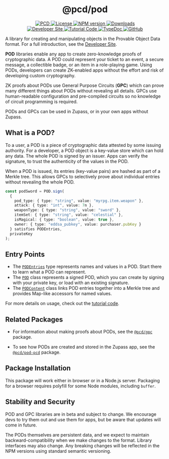 <p align="center">
    <h1 align="center">
        @pcd/pod
    </h1>
</p>

<p align="center">
    <a href="https://github.com/proofcarryingdata">
        <img alt="PCD" src="https://img.shields.io/badge/project-PCD-blue.svg?style=flat-square">
    </a>
    <a href="https://github.com/proofcarryingdata/zupass/blob/main/packages/lib/pod/LICENSE">
        <img alt="License" src="https://img.shields.io/badge/license-GPL--3.0-green.svg?style=flat-square">
    </a>
    <a href="https://www.npmjs.com/package/@pcd/pod">
        <img alt="NPM version" src="https://img.shields.io/npm/v/@pcd/pod-pcd?style=flat-square" />
    </a>
    <a href="https://npmjs.org/package/@pcd/pod">
        <img alt="Downloads" src="https://img.shields.io/npm/dm/@pcd/pod.svg?style=flat-square" />
    </a>
<br>
    <a href="https://pod.org/pod/introduction">
        <img alt="Developer Site" src="https://img.shields.io/badge/Developer_Site-green.svg?style=flat-square">
    </a>
    <a href="https://github.com/proofcarryingdata/zupass/blob/main/examples/pod-gpc-example/src/podExample.ts#L57">
        <img alt="Tutorial Code" src="https://img.shields.io/badge/Tutorial_Code-blue.svg?style=flat-square">
    </a>
    <a href="https://docs.pcd.team/modules/_pcd_pod.html">
        <img alt="TypeDoc" src="https://img.shields.io/badge/TypeDoc-purple.svg?style=flat-square">
    </a>
    <a href="https://github.com/proofcarryingdata/zupass/tree/main/packages/lib/pod">
        <img alt="GitHub" src="https://img.shields.io/badge/GitHub-grey.svg?style=flat-square">
    </a>
</p>

A library for creating and manipulating objects in the Provable Object Data
format. For a full introduction, see the
[Developer Site](https://pod.org/pod/introduction).

**POD** libraries enable any app to create zero-knowledge proofs of cryptographic data. A POD could represent your ticket to an event, a secure
message, a collectible badge, or an item in a role-playing game. Using PODs,
developers can create ZK-enabled apps without the effort and risk of developing
custom cryptography.

ZK proofs about PODs use General Purpose Circuits (**GPC**) which can prove many
different things about PODs without revealing all details. GPCs use
human-readable configuration and pre-compiled circuits so no knowledge of
circuit programming is required.

PODs and GPCs can be used in Zupass, or in your own apps without Zupass.

## What is a POD?

To a user, a POD is a piece of cryptographic data attested by some issuing
authority. For a developer, a POD object is a key-value store which can hold
any data. The whole POD is signed by an issuer. Apps can verify the signature,
to trust the authenticity of the values in the POD.

When a POD is issued, its entries (key-value pairs) are hashed as part of a
Merkle tree. This allows GPCs to selectively prove about individual entries
without revealing the whole POD.

```TypeScript
const podSword = POD.sign(
  {
    pod_type: { type: "string", value: "myrpg.item.weapon" },
    attack: { type: "int", value: 7n },
    weaponType: { type: "string", value: "sword" },
    itemSet: { type: "string", value: "celestial" },
    isMagical: { type: "boolean", value: true },
    owner: { type: "eddsa_pubkey", value: purchaser.pubKey }
  } satisfies PODEntries,
  privateKey
);
```

## Entry Points

- The [`PODEntries`](https://docs.pcd.team/types/_pcd_pod.PODEntries.html)
  type represents names and values in a POD. Start there to learn what
  a POD can represent.
- The [`POD`](https://docs.pcd.team/classes/_pcd_pod.POD.html) class represents
  a signed POD, which you can create by signing with your private key, or load
  with an existing signature.
- The [`PODContent`](https://docs.pcd.team/classes/_pcd_pod.PODContent.html)
  class links POD entries together into a Merkle tree and provides Map-like
  accessors for named values.

For more details on usage, check out the
[tutorial code](https://github.com/proofcarryingdata/zupass/blob/main/examples/pod-gpc-example/src/podExample.ts#L57).

## Related Packages

- For information about making proofs about PODs, see the
  [`@pcd/gpc`](https://github.com/proofcarryingdata/zupass/tree/main/packages/lib/gpc)
  package.

- To see how PODs are created and stored in the Zupass app, see the
  [`@pcd/pod-pcd`](https://github.com/proofcarryingdata/zupass/tree/main/packages/pcd/pod-pcd)
  package.

## Package Installation

This package will work either in browser or in a Node.js server. Packaging for
a browser requires polyfill for some Node modules, including `buffer`.

## Stability and Security

POD and GPC libraries are in beta and subject to change. We encourage devs to try them out and use them for apps, but be aware that updates will come in future.

The PODs themselves are persistent data, and we expect to maintain
backward-compatibility when we make changes to the format. Library interfaces
may also change. Any breaking changes will be reflected in the NPM versions
using standard semantic versioning.
